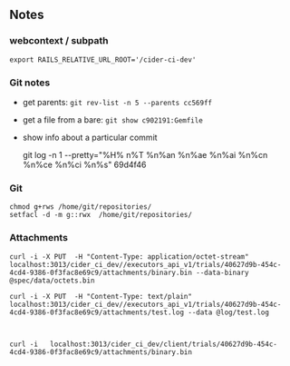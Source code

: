 Notes
-----

### webcontext / subpath 

    export RAILS_RELATIVE_URL_ROOT='/cider-ci-dev'

### Git notes 

* get parents: `git rev-list -n 5 --parents cc569ff`

* get a file from a bare: `git show c902191:Gemfile`

* show info about a particular commit

    git log -n 1 --pretty="%H% n%T %n%an %n%ae %n%ai %n%cn %n%ce %n%ci %n%s" 69d4f46


### Git
    
    chmod g+rws /home/git/repositories/
    setfacl -d -m g::rwx  /home/git/repositories/


### Attachments

    curl -i -X PUT  -H "Content-Type: application/octet-stream"  localhost:3013/cider_ci_dev//executors_api_v1/trials/40627d9b-454c-4cd4-9386-0f3fac8e69c9/attachments/binary.bin --data-binary @spec/data/octets.bin 

    curl -i -X PUT  -H "Content-Type: text/plain"  localhost:3013/cider_ci_dev//executors_api_v1/trials/40627d9b-454c-4cd4-9386-0f3fac8e69c9/attachments/test.log --data @log/test.log 



    curl -i   localhost:3013/cider_ci_dev/client/trials/40627d9b-454c-4cd4-9386-0f3fac8e69c9/attachments/binary.bin 


